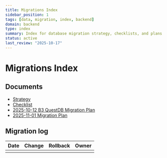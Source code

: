 ```yaml
---
title: Migrations Index
sidebar_position: 1
tags: [data, migration, index, backend]
domain: backend
type: index
summary: Index for database migration strategy, checklists, and plans
status: active
last_review: "2025-10-17"
---
```


# Migrations Index

## Documents

- [Strategy](strategy.md)
- [Checklist](checklist.md)
- [2025-10-12 B3 QuestDB Migration Plan](2025-10-12-b3-questdb-migration.md)
- [2025-11-01 Migration Plan](2025-11-01-migration-plan.md)

## Migration log

| Date | Change | Rollback | Owner |
|------|--------|----------|-------|
|  |  |  |  |
